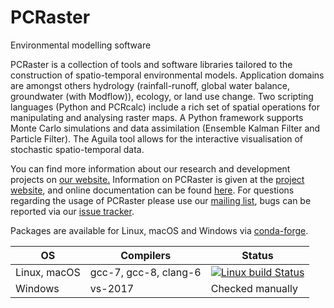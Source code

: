 # PCRaster
Environmental modelling software

PCRaster is a collection of tools and software libraries tailored to the construction of spatio-temporal environmental models. Application domains are amongst others hydrology (rainfall-runoff, global water balance, groundwater (with Modflow)), ecology, or land use change. Two scripting languages (Python and PCRcalc) include a rich set of spatial operations for manipulating and analysing raster maps. A Python framework supports Monte Carlo simulations and data assimilation (Ensemble Kalman Filter and Particle Filter). The Aguila tool allows for the interactive visualisation of stochastic spatio-temporal data.

You can find more information about our research and development projects on [our website.](http://computationalgeography.org/) Information on PCRaster is given at the [project website](http://www.pcraster.eu/), and online documentation can be found [here](http://pcraster.geo.uu.nl/support/documentation/). For questions regarding the usage of PCRaster please use our [mailing list](https://lists.geo.uu.nl/mailman/listinfo/pcraster-info), bugs can be reported via our [issue tracker](https://github.com/pcraster/pcraster/issues).

Packages are available for Linux, macOS and Windows via [conda-forge](https://github.com/conda-forge/pcraster-feedstock).





| OS | Compilers | Status |
|----|-----------|--------|
| Linux, macOS | gcc-7, gcc-8, clang-6 | [![Linux build Status](https://travis-ci.org/pcraster/pcraster.svg?branch=master)](https://travis-ci.org/pcraster/pcraster) |
| Windows | vs-2017 | Checked manually |
